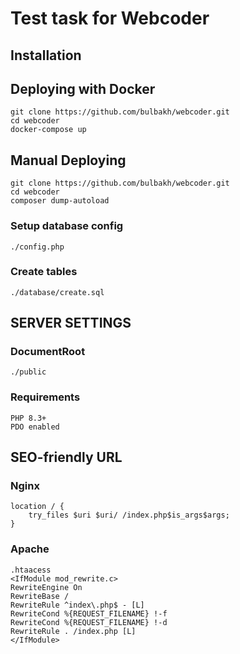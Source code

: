 # Test task for Webcoder

## Installation

## Deploying with Docker

    git clone https://github.com/bulbakh/webcoder.git
    cd webcoder
    docker-compose up

## Manual Deploying

    git clone https://github.com/bulbakh/webcoder.git
    cd webcoder
    composer dump-autoload

### Setup database config

    ./config.php

### Create tables

    ./database/create.sql

## SERVER SETTINGS

### DocumentRoot

    ./public

### Requirements

    PHP 8.3+
    PDO enabled

## SEO-friendly URL

### Nginx

    location / {
        try_files $uri $uri/ /index.php$is_args$args;
    }

### Apache

    .htaacess
    <IfModule mod_rewrite.c>
    RewriteEngine On
    RewriteBase /
    RewriteRule ^index\.php$ - [L]
    RewriteCond %{REQUEST_FILENAME} !-f
    RewriteCond %{REQUEST_FILENAME} !-d
    RewriteRule . /index.php [L]
    </IfModule>
